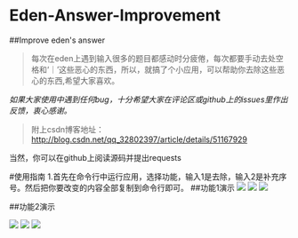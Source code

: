 # Eden-Answer-Improvement
##Improve eden's answer
> 每次在eden上遇到输入很多的题目都感动时分疲倦，每次都要手动去处空格和‘｜’这些恶心的东西，所以，就搞了个小应用，可以帮助你去除这些恶心的东西,希望大家喜欢。

*如果大家使用中遇到任何bug，十分希望大家在评论区或github上的issues里作出反馈，衷心感谢。*

>附上csdn博客地址：
http://blog.csdn.net/qq_32802397/article/details/51167929

当然，你可以在github上阅读源码并提出requests


#使用指南
1.首先在命令行中运行应用，选择功能，输入1是去除，输入2是补充序号。然后把你要改变的内容全部复制到命令行即可。
##功能1演示
![](https://raw.githubusercontent.com/mgsweet/Eden-Answer-Improvement/master/image/1.png)
![](https://raw.githubusercontent.com/mgsweet/Eden-Answer-Improvement/master/image/1.1.png)
 ![](https://raw.githubusercontent.com/mgsweet/Eden-Answer-Improvement/master/image/1.2.png)

##功能2演示

 ![](https://raw.githubusercontent.com/mgsweet/Eden-Answer-Improvement/master/image/2.2.png)
 ![](https://raw.githubusercontent.com/mgsweet/Eden-Answer-Improvement/master/image/2.png)
 ![](https://raw.githubusercontent.com/mgsweet/Eden-Answer-Improvement/master/image/2.1.png)

